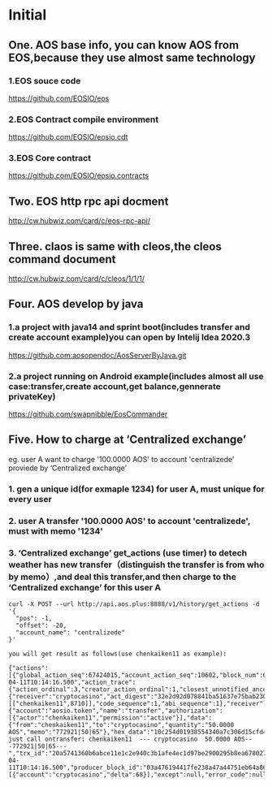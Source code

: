 # Initial

## One. AOS base info, you can know AOS from EOS,because they use almost same technology
### 1.EOS souce code
https://github.com/EOSIO/eos
### 2.EOS Contract compile environment
https://github.com/EOSIO/eosio.cdt
### 3.EOS Core contract
https://github.com/EOSIO/eosio.contracts


## Two. EOS http rpc api docment
http://cw.hubwiz.com/card/c/eos-rpc-api/

## Three. claos is same with cleos,the cleos command document
http://cw.hubwiz.com/card/c/cleos/1/1/1/


## Four. AOS develop by java
### 1.a project with java14 and sprint boot(includes transfer and create account example)you can open by Intelij Idea 2020.3
https://github.com:aosopendoc/AosServerByJava.git


### 2.a project running on Android example(includes almost all use case:transfer,create account,get balance,gennerate privateKey)
https://github.com/swapnibble/EosCommander



## Five. How to charge at ‘Centralized exchange’
eg. user A want to charge '100.0000 AOS' to account 'centralizede' proviede by ‘Centralized exchange’
### 1. gen a unique id(for exmaple 1234) for user A, must unique for every user
### 2. user A transfer '100.0000 AOS' to account 'centralizede', must with memo '1234'
### 3. ‘Centralized exchange’ get_actions (use timer) to detech weather has new transfer（distinguish the transfer is from who by memo）,and deal this transfer,and then charge to the ‘Centralized exchange’ for this user A
```
curl -X POST --url http://api.aos.plus:8888/v1/history/get_actions -d '{
  "pos": -1,
  "offset": -20,
  "account_name": "centralizede"
}'

you will get result as follows(use chenkaiken11 as example):

{"actions":[{"global_action_seq":67424015,"account_action_seq":10602,"block_num":61109785,"block_time":"2021-04-11T10:14:16.500","action_trace":{"action_ordinal":3,"creator_action_ordinal":1,"closest_unnotified_ancestor_action_ordinal":1,"receipt":{"receiver":"cryptocasino","act_digest":"32e2d92d078841ba51637e75bab23039b2e1aa78ab70e4f7a543ac7f00c02af1","global_sequence":67424015,"recv_sequence":2694308,"auth_sequence":[["chenkaiken11",8710]],"code_sequence":1,"abi_sequence":1},"receiver":"cryptocasino","act":{"account":"aosio.token","name":"transfer","authorization":[{"actor":"chenkaiken11","permission":"active"}],"data":{"from":"chenkaiken11","to":"cryptocasino","quantity":"50.0000 AOS","memo":"772921|50|65"},"hex_data":"10c254d01938554340a7c306d15cfd4520a107000000000004414f53000000000c3737323932317c35307c3635"},"context_free":false,"elapsed":178,"console":"you just call ontransfer: chenkaiken11  --- cryptocasino  50.0000 AOS---772921|50|65---","trx_id":"20a5741360b6abce11e1c2e940c3b1afe4ec1d97be2900295b8ea678027191c3","block_num":61109785,"block_time":"2021-04-11T10:14:16.500","producer_block_id":"03a476194417fe238a47a44751eb64a86839384c9450dd2802d315c1b74f7ad0","account_ram_deltas":[{"account":"cryptocasino","delta":68}],"except":null,"error_code":null}}],"last_irreversible_block":61256343}
```